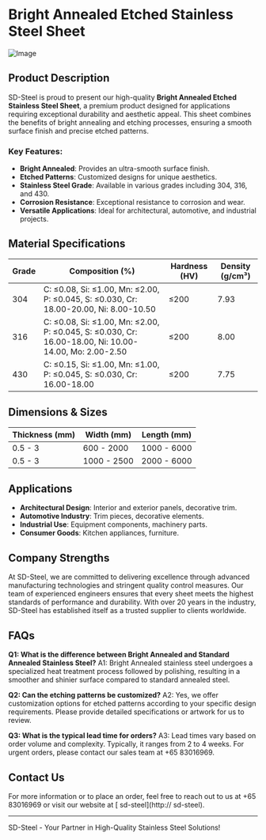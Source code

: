 # Bright Annealed Etched Stainless Steel Sheet

![Image](https://github.com/user-attachments/assets/2567258e-e124-4816-932d-1809bd27ef0b)

## Product Description

SD-Steel is proud to present our high-quality **Bright Annealed Etched Stainless Steel Sheet**, a premium product designed for applications requiring exceptional durability and aesthetic appeal. This sheet combines the benefits of bright annealing and etching processes, ensuring a smooth surface finish and precise etched patterns.

### Key Features:
- **Bright Annealed**: Provides an ultra-smooth surface finish.
- **Etched Patterns**: Customized designs for unique aesthetics.
- **Stainless Steel Grade**: Available in various grades including 304, 316, and 430.
- **Corrosion Resistance**: Exceptional resistance to corrosion and wear.
- **Versatile Applications**: Ideal for architectural, automotive, and industrial projects.

## Material Specifications

| Grade       | Composition (%)     | Hardness (HV) | Density (g/cm³) |
|-------------|---------------------|---------------|-----------------|
| 304         | C: ≤0.08, Si: ≤1.00, Mn: ≤2.00, P: ≤0.045, S: ≤0.030, Cr: 18.00-20.00, Ni: 8.00-10.50 | ≤200          | 7.93            |
| 316         | C: ≤0.08, Si: ≤1.00, Mn: ≤2.00, P: ≤0.045, S: ≤0.030, Cr: 16.00-18.00, Ni: 10.00-14.00, Mo: 2.00-2.50 | ≤200          | 8.00            |
| 430         | C: ≤0.15, Si: ≤1.00, Mn: ≤1.00, P: ≤0.045, S: ≤0.030, Cr: 16.00-18.00 | ≤200          | 7.75            |

## Dimensions & Sizes

| Thickness (mm) | Width (mm) | Length (mm) |
|----------------|------------|-------------|
| 0.5 - 3        | 600 - 2000 | 1000 - 6000 |
| 0.5 - 3        | 1000 - 2500| 2000 - 6000 |

## Applications

- **Architectural Design**: Interior and exterior panels, decorative trim.
- **Automotive Industry**: Trim pieces, decorative elements.
- **Industrial Use**: Equipment components, machinery parts.
- **Consumer Goods**: Kitchen appliances, furniture.

## Company Strengths

At SD-Steel, we are committed to delivering excellence through advanced manufacturing technologies and stringent quality control measures. Our team of experienced engineers ensures that every sheet meets the highest standards of performance and durability. With over 20 years in the industry, SD-Steel has established itself as a trusted supplier to clients worldwide.

## FAQs

**Q1: What is the difference between Bright Annealed and Standard Annealed Stainless Steel?**
A1: Bright Annealed stainless steel undergoes a specialized heat treatment process followed by polishing, resulting in a smoother and shinier surface compared to standard annealed steel.

**Q2: Can the etching patterns be customized?**
A2: Yes, we offer customization options for etched patterns according to your specific design requirements. Please provide detailed specifications or artwork for us to review.

**Q3: What is the typical lead time for orders?**
A3: Lead times vary based on order volume and complexity. Typically, it ranges from 2 to 4 weeks. For urgent orders, please contact our sales team at +65 83016969.

## Contact Us

For more information or to place an order, feel free to reach out to us at +65 83016969 or visit our website at [ sd-steel](http:// sd-steel).

---

SD-Steel - Your Partner in High-Quality Stainless Steel Solutions!